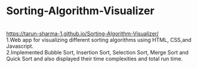 # Sorting-Algorithm-Visualizer<br>
<br />https://tarun-sharma-1.github.io/Sorting-Algorithm-Visualizer/
<br>
1.Web app for visualizing different sorting algorithms using HTML, CSS,and Javascript.<br>
2.Implemented Bubble Sort, Insertion Sort, Selection Sort, Merge Sort and Quick Sort and also displayed their time complexities and total run time.
